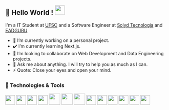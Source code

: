  ## 👋 Hello World !    <img src="https://www.pinclipart.com/picdir/big/131-1311752_earth-gif-earth-animated-gif-png-clipart.png" width="30px">
  
I'm a IT Student at [UFSC](https://ufsc.br/) and a Software Engineer at [Solyd Tecnologia](https://solyd.com.br/) and [EADGURU](https://ead.guru/)
- 🔭 I’m currently working on a personal project.
- ✔️ I’m currently learning Next.js. 
- 👯 I’m looking to collaborate on Web Development and Data Engineering projects.
- 💬 Ask me about anything. I will try to help you as much as I can.
- ⚡ Quote: Close your eyes and open your mind.


### 🔧 Technologies & Tools

<code><img height="30" src="https://upload.wikimedia.org/wikipedia/commons/thumb/0/0a/Python.svg/1200px-Python.svg.png"></code>
<code><img height="30" src="https://www.edgica.com/wp-content/files/django-logo-big.jpg"></code>
<code><img height="30" src="https://miro.medium.com/max/438/1*0G5zu7CnXdMT9pGbYUTQLQ.png"></code>
<code><img height="30" src="https://miro.medium.com/max/611/1*SW9IzqGWq8n-uhK7UWwzZA.png"></code>
<code><img height="35" src="https://upload.wikimedia.org/wikipedia/commons/thumb/a/a7/React-icon.svg/1200px-React-icon.svg.png"></code>
<code><img height="35" src="https://blog.telexarsoftware.com/wp-content/uploads/2019/11/logo-redux.png"></code>
<code><img height="35" src="https://www.mundojs.com.br/wp-content/uploads/2018/10/maxresdefault-1232x693.jpg"></code>
<code><img height="30" src="https://upload.wikimedia.org/wikipedia/commons/thumb/9/99/Unofficial_JavaScript_logo_2.svg/1200px-Unofficial_JavaScript_logo_2.svg.png"></code>
<code><img height="30" src="https://miro.medium.com/max/816/1*mn6bOs7s6Qbao15PMNRyOA.png"></code>
<code><img height="30" src="https://upload.wikimedia.org/wikipedia/commons/thumb/8/80/HTML5_logo_resized.svg/1200px-HTML5_logo_resized.svg.png"></code>
<code><img height="30" src="https://upload.wikimedia.org/wikipedia/commons/d/d5/CSS3_logo_and_wordmark.svg"></code>
 <code><img height="30" src="https://getbootstrap.com.br/docs/4.1/assets/img/bootstrap-stack.png"></code>
<code><img height="30" src="https://cdn.vox-cdn.com/thumbor/ZlgJZZHewoP4X9oOp9v9WiWi7yc=/1400x1050/filters:format(jpeg)/cdn.vox-cdn.com/uploads/chorus_asset/file/16213725/git.jpg"></code>

<!-- <code><img height="30" src="https://www.mundojs.com.br/wp-content/uploads/2018/10/maxresdefault-1232x693.jpg"></code>
// <code><img height="30" src="https://raw.githubusercontent.com/github/explore/80688e429a7d4ef2fca1e82350fe8e3517d3494d/topics/docker/docker.png"></code>
// <code><img height="30" src="https://raw.githubusercontent.com/github/explore/80688e429a7d4ef2fca1e82350fe8e3517d3494d/topics/postgresql/postgresql.png"></code>
// -->







